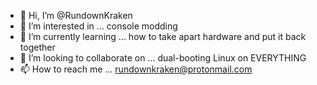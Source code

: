 - 👋 Hi, I’m @RundownKraken
- 👀 I’m interested in ... console modding
- 🌱 I’m currently learning ... how to take apart hardware and put it back together
- 💞️ I’m looking to collaborate on ... dual-booting Linux on EVERYTHING
- 📫 How to reach me ... rundownkraken@protonmail.com

<!---
RundownKraken/RundownKraken is a ✨ special ✨ repository because its `README.md` (this file) appears on your GitHub profile.
You can click the Preview link to take a look at your changes.
--->
